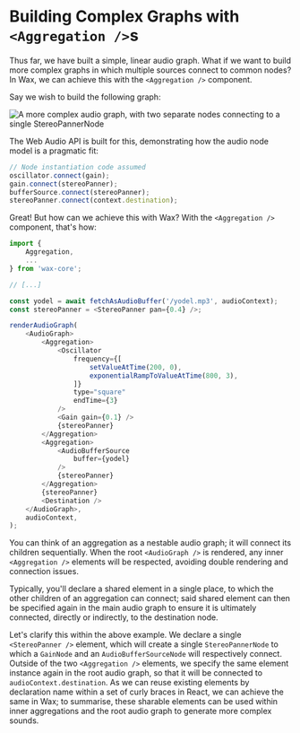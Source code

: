 # Building Complex Graphs with `<Aggregation />`s

Thus far, we have built a simple, linear audio graph. What if we want to build more complex graphs in which multiple sources connect to common nodes? In Wax, we can achieve this with the `<Aggregation />` component.

Say we wish to build the following graph:

![A more complex audio graph, with two separate nodes connecting to a single StereoPannerNode](https://raw.githubusercontent.com/jamesseanwright/wax/master/docs/images/complex-graph.png)

The Web Audio API is built for this, demonstrating how the audio node model is a pragmatic fit:

```js
// Node instantiation code assumed
oscillator.connect(gain);
gain.connect(stereoPanner);
bufferSource.connect(stereoPanner);
stereoPanner.connect(context.destination);
```

Great! But how can we achieve this with Wax? With the `<Aggregation />` component, that's how:

```js
import {
    Aggregation,
    ...
} from 'wax-core';

// [...]

const yodel = await fetchAsAudioBuffer('/yodel.mp3', audioContext);
const stereoPanner = <StereoPanner pan={0.4} />;

renderAudioGraph(
    <AudioGraph>
        <Aggregation>
            <Oscillator
                frequency={[
                    setValueAtTime(200, 0),
                    exponentialRampToValueAtTime(800, 3),
                ]}
                type="square"
                endTime={3}
            />
            <Gain gain={0.1} />
            {stereoPanner}
        </Aggregation>
        <Aggregation>
            <AudioBufferSource
                buffer={yodel}
            />
            {stereoPanner}
        </Aggregation>
        {stereoPanner}
        <Destination />
    </AudioGraph>,
    audioContext,
);
```

You can think of an aggregation as a nestable audio graph; it will connect its children sequentially. When the root `<AudioGraph />` is rendered, any inner `<Aggregation />` elements will be respected, avoiding double rendering and connection issues.

Typically, you'll declare a shared element in a single place, to which the other children of an aggregation can connect; said shared element can then be specified again in the main audio graph to ensure it is ultimately connected, directly or indirectly, to the destination node.

Let's clarify this within the above example. We declare a single `<StereoPanner />` element, which will create a single `StereoPannerNode` to which a `GainNode` and an `AudioBufferSourceNode` will respectively connect. Outside of the two `<Aggregation />` elements, we specify the same element instance again in the root audio graph, so that it will be connected to `audioContext.destination`. As we can reuse existing elements by declaration name within a set of curly braces in React, we can achieve the same in Wax; to summarise, these sharable elements can be used within inner aggregations and the root audio graph to generate more complex sounds.
